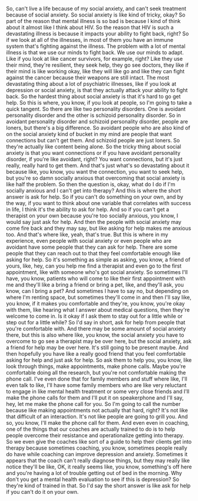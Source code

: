  So, can't live a life because of my social anxiety, and can't seek treatment because of social anxiety. So social anxiety is like kind of tricky, okay? So part of the reason that mental illness is so bad is because I kind of think about it almost like I think about HIV. So the reason that HIV is such a devastating illness is because it impacts your ability to fight back, right? So if we look at all of the illnesses, in most of them you have an immune system that's fighting against the illness. The problem with a lot of mental illness is that we use our minds to fight back. We use our minds to adapt. Like if you look at like cancer survivors, for example, right? Like they use their mind, they're resilient, they seek help, they go see doctors, they like if their mind is like working okay, like they will like go and like they can fight against the cancer because their weapons are still intact. The most devastating thing about a lot of psychiatric illnesses, like if you look at depression or social anxiety, is that they actually attack your ability to fight back. So the hardest thing about social anxiety is that it's hard to go get help. So this is where, you know, if you look at people, so I'm going to take a quick tangent. So there are like two personality disorders. One is avoidant personality disorder and the other is schizoid personality disorder. So in avoidant personality disorder and schizoid personality disorder, people are loners, but there's a big difference. So avoidant people who are also kind of on the social anxiety kind of bucket in my mind are people that want connections but can't get them. And schizoid people are just loners. So they're actually like content being alone. So the tricky thing about social anxiety is that you want connections or if you have avoidant personality disorder, if you're like avoidant, right? You want connections, but it's just really, really hard to get them. And that's just what's so devastating about it because like, you know, you want the connection, you want to seek help, but you're so damn socially anxious that overcoming that social anxiety is like half the problem. So then the question is, okay, what do I do if I'm socially anxious and I can't get into therapy? And this is where the short answer is ask for help. So if you can't do something on your own, and by the way, if you want to think about one variable that correlates with success in life, I think it's the ability to ask for help. And so if you can't get a therapist on your own because you're too socially anxious, you know, I would say just ask for help. And then the people with social anxiety may come fire back and they may say, but like asking for help makes me anxious too. And that's where like, yeah, that's true. But this is where in my experience, even people with social anxiety or even people who are avoidant have some people that they can ask for help. There are some people that they can reach out to that they feel comfortable enough like asking for help. So it's something as simple as asking, you know, a friend of yours, like, hey, can you help me find a therapist and even go to the first appointment, like with someone who's got social anxiety. So sometimes I'll have, you know, patients who will come to like their first appointment with me and they'll like a bring a friend or bring a pet, like, and they'll ask, you know, can I bring a pet? And sometimes I have to say no, but depending on where I'm renting space, but sometimes they'll come in and then I'll say like, you know, if it makes you comfortable and they're, you know, you're okay with them, like hearing what I answer about medical questions, then they're welcome to come in. Is it okay if I ask them to stay out for a little while or step out for a little while? So I'd say in short, ask for help from people that you're comfortable with. And there may be some amount of social anxiety there, but this is also where like, you know, the social anxiety you have to overcome to go see a therapist may be over here, but the social anxiety, ask a friend for help may be over here. It's still going to be present maybe. And then hopefully you have like a really good friend that you feel comfortable asking for help and just ask for help. So ask them to help you, you know, like look through things, make appointments, make phone calls. Maybe you're comfortable doing all the research, but you're not comfortable making the phone call. I've even done that for family members and stuff where like, I'll even talk to like, I'll have some family members who are like very reluctant to engage in like mental health treatment or some very close friends and I'll make the phone calls for them and I'll put it on speakerphone and I'll say, hey, let me make the phone call for you. So I'm going to call the number because like making appointments not actually that hard, right? It's not like that difficult of an interaction. It's not like people are going to grill you. And so, you know, I'll make the phone call for them. And even even in coaching, one of the things that our coaches are actually trained to do is to help people overcome their resistance and operationalize getting into therapy. So we even give the coaches like sort of a guide to help their clients get into therapy because sometimes coaching, you know, sometimes people really do have while coaching can improve depression and anxiety. Sometimes it appears that the coach can't really diagnose things, but they may really like notice they'll be like, OK, it really seems like, you know, something's off here and you're having a lot of trouble getting out of bed in the morning. Why don't you get a mental health evaluation to see if this is depression? So they're kind of trained in that. So I'd say the short answer is like ask for help if you can't do it on your own.